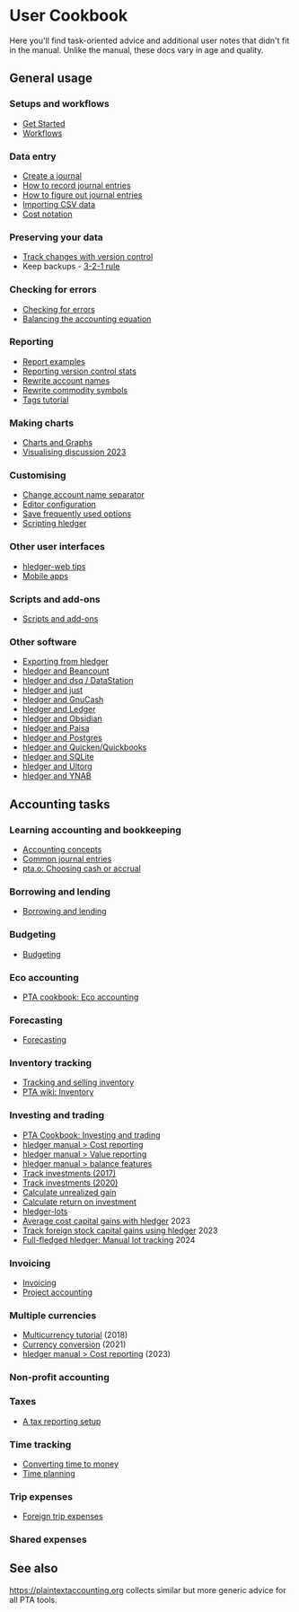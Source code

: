 # User Cookbook

<div class=pagetoc>

<!-- toc -->
</div>

Here you'll find task-oriented advice and additional user notes that didn't fit in the manual. Unlike the manual, these docs vary in age and quality.

<!--
Documentor tips:
Big pages while practical, additional subpages when needed. 
Include minimal answers/inline examples when feasible, followed by links to longer answers/related resources. 
Check plaintextaccounting.org's and wiki.plaintextaccounting.org's categories.
-->

<!-- two column layout, interferes with editing in Obsidian, skip for now
<div style="float:left;">
</div>
<div style="float:right;">
</div>
<br clear=all>
-->

## General usage
<!-- sections ordered roughly by need -->

### Setups and workflows
- [Get Started](start.md)
- [Workflows](workflows.md)
### Data entry
- [Create a journal](create-a-journal.md)
- [How to record journal entries](how-to-record.md)
- [How to figure out journal entries](how-to-figure-out.md)
- [Importing CSV data](import-csv.md)
- [Cost notation](cost-notation.md)

### Preserving your data
- [Track changes with version control](track-changes-with-version-control.md)
- Keep backups - [3-2-1 rule](https://en.wikipedia.org/wiki/Backup#3-2-1_rule)

### Checking for errors
- [Checking for errors](checking-for-errors.md)
- [Balancing the accounting equation](balancing-the-accounting-equation.md)

### Reporting
- [Report examples](report-examples.md)
- [Reporting version control stats](reporting-version-control-stats.md)
- [Rewrite account names](rewrite-account-names.md)
- [Rewrite commodity symbols](rewrite-commodity-symbols.md)
- [Tags tutorial](tags-tutorial.md)

### Making charts
- [Charts and Graphs](charts.md)
- [Visualising discussion 2023](visualising2023.md)

### Customising
- [Change account name separator](change-account-name-separator.md)
- [Editor configuration](editors.md)
- [Save frequently used options](save-frequently-used-options.md)
- [Scripting hledger](scripting.md)

### Other user interfaces
- [hledger-web tips](hledger-web-tips.md)
- [Mobile apps](mobile.md)

### Scripts and add-ons
- [Scripts and add-ons](scripts.md)

### Other software
- [Exporting from hledger](export.md)
- [hledger and Beancount](beancount.md)
- [hledger and dsq / DataStation](dsq.md)
- [hledger and just](just.md)
- [hledger and GnuCash](gnucash.md)
- [hledger and Ledger](ledger.md)
- [hledger and Obsidian](obsidian.md)
- [hledger and Paisa](paisa.md)
- [hledger and Postgres](postgres.md)
- [hledger and Quicken/Quickbooks](quicken.md)
- [hledger and SQLite](sqlite.md)
- [hledger and Ultorg](ultorg.md)
- [hledger and YNAB](ynab.md)

## Accounting tasks
<!-- sections ordered mostly alphabetically -->

### Learning accounting and bookkeeping
- [Accounting concepts](accounting.md)
- [Common journal entries](common-journal-entries.md)
- [pta.o: Choosing cash or accrual](https://plaintextaccounting.org/#choosing-cash-vs-accrual)

### Borrowing and lending
- [Borrowing and lending](loans.md)

### Budgeting
- [Budgeting](budgeting.md)
<!-- ### Depreciation -->
<!-- [Depreciation](http://rantsideasstuff.com/posts/2018/07/08-depreciation-in-personal-finance-with-hledger) -->

### Eco accounting
- [PTA cookbook: Eco accounting](https://plaintextaccounting.org/Eco-accounting)

### Forecasting
- [Forecasting](forecasting.md)

### Inventory tracking
- [Tracking and selling inventory](inventory.md)
- [PTA wiki: Inventory](https://github.com/plaintextaccounting/plaintextaccounting/wiki/Inventory)

### Investing and trading
- [PTA Cookbook: Investing and trading](https://plaintextaccounting.org/Investing-and-trading)
- [hledger manual > Cost reporting](hledger.md#cost-reporting)
- [hledger manual > Value reporting](hledger.md#value-reporting)
- [hledger manual > balance features](hledger.md#balance-features)
- [Track investments (2017)](track-investments.md)
- [Track investments (2020)](investments.md)
- [Calculate unrealized gain](gain.md)
- [Calculate return on investment](roi.md)
- [hledger-lots](scripts.md#hledger-lots)
- [Average cost capital gains with hledger](https://curiousbicycle.com/post/hledger-capital-gains) 2023
- [Track foreign stock capital gains using hledger](https://curiousbicycle.com/post/hledger-foreign-stock) 2023
- [Full-fledged hledger: Manual lot tracking](https://github.com/adept/full-fledged-hledger/wiki/Manual-lot-tracking) 2024

### Invoicing
- [Invoicing](invoicing.md)
- [Project accounting](project-accounting.md)

### Multiple currencies
- [Multicurrency tutorial](multicurrency-tutorial.md) (2018)
- [Currency conversion](currency-conversion.md) (2021)
- [hledger manual > Cost reporting](hledger.md#cost-reporting) (2023)

### Non-profit accounting

### Taxes
- [A tax reporting setup](tax-reporting-setup.md)

### Time tracking
- [Converting time to money](time-to-money.md)
- [Time planning](time-planning.md)

### Trip expenses
- [Foreign trip expenses](foreign-trip-expenses.md)

### Shared expenses

## See also

<https://plaintextaccounting.org> collects similar but more generic advice for all PTA tools.

